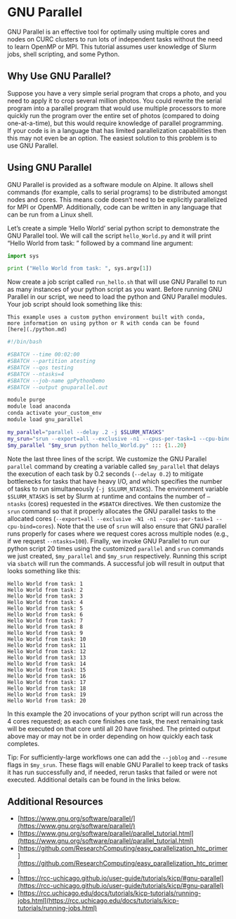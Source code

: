 # GNU Parallel

GNU Parallel is an effective tool for optimally using multiple cores and 
nodes on CURC clusters to run lots of independent tasks without the need 
to learn 
OpenMP or MPI. This tutorial assumes user knowledge of Slurm jobs, shell scripting, and some Python.

## Why Use GNU Parallel?

Suppose you have a very simple serial program that crops a photo, and you 
need to apply it to crop several million photos. You could rewrite the 
serial program into a parallel program that would use multiple processors 
to more quickly run the program over the entire set of photos (compared to 
doing one-at-a-time), but this would require knowledge of parallel 
programming. If your code is in a language that has limited 
parallelization capabilities then this may not even be an option. The 
easiest solution to this problem is to use GNU Parallel.

## Using GNU Parallel

GNU Parallel is provided as a software module on Alpine. It allows shell 
commands (for example, calls to serial programs) to be distributed amongst nodes and cores. This means code doesn’t need to be explicitly parallelized for MPI or OpenMP. Additionally, code can be written in any language that can be run from a Linux shell.

Let’s create a simple ‘Hello World’ serial python script to demonstrate the GNU Parallel tool. We will call the script `hello_World.py` and it will print “Hello World from task: ” followed by a command line argument:

```python
import sys

print ("Hello World from task: ", sys.argv[1])
```

Now create a job script called `run_hello.sh` that will use GNU Parallel 
to run as many instances of your python script as you want. Before running GNU Parallel in our script, we need to load the python and GNU Parallel modules. Your job script should look something like this:

```{tip}
This example uses a custom python environment built with conda, 
more information on using python or R with conda can be found 
[here](./python.md)
```

```bash
#!/bin/bash

#SBATCH --time 00:02:00
#SBATCH --partition atesting
#SBATCH --qos testing
#SBATCH --ntasks=4
#SBATCH --job-name gpPythonDemo
#SBATCH --output gnuparallel.out

module purge
module load anaconda 
conda activate your_custom_env
module load gnu_parallel

my_parallel="parallel --delay .2 -j $SLURM_NTASKS"
my_srun="srun --export=all --exclusive -n1 --cpus-per-task=1 --cpu-bind=cores"
$my_parallel "$my_srun python hello_World.py" ::: {1..20}
```

Note the last three lines of the script. We customize the GNU Parallel 
`parallel` command by creating a variable called `$my_parallel` that 
delays the execution of each task by 0.2 seconds (`--delay 0.2`) to 
mitigate bottlenecks for tasks that have heavy I/O, and which specifies 
the number of tasks to run simultaneously (`-j $SLURM_NTASKS`). The environment variable `$SLURM_NTASKS` is set by Slurm at runtime and contains the number of `—ntasks` (cores) requested in the `#SBATCH` directives. We then customize the `srun` command so that it properly allocates the GNU parallel tasks to the allocated cores (`--export=all --exclusive -N1 -n1 --cpus-per-task=1 --cpu-bind=cores`). Note that the use of `srun` will also ensure that GNU parallel runs properly for cases where we request cores across multiple nodes (e.g., if we request `--ntasks=100`). Finally, we invoke GNU Parallel to run our python script 20 times using the customized `parallel` and `srun` commands we just created, `$my_parallel` and `$my_srun` respectively. Running this script via `sbatch` will run the commands. A successful job will result in output that looks something like this:

```
Hello World from task: 1
Hello World from task: 2
Hello World from task: 3
Hello World from task: 4
Hello World from task: 5
Hello World from task: 6
Hello World from task: 7
Hello World from task: 8
Hello World from task: 9
Hello World from task: 10
Hello World from task: 11
Hello World from task: 12
Hello World from task: 13
Hello World from task: 14
Hello World from task: 15
Hello World from task: 16
Hello World from task: 17
Hello World from task: 18
Hello World from task: 19
Hello World from task: 20
```

In this example the 20 invocations of your python script will run across the 4 cores requested; as each core finishes one task, the next remaining task will be executed on that core until all 20 have finished. The printed output above may or may not be in order depending on how quickly each task completes.

Tip: For sufficiently-large workflows one can add the `--joblog` and `--resume` flags in `$my_srun`. These flags will enable GNU Parallel to keep track of tasks it has run successfully and, if needed, rerun tasks that failed or were not executed. Additional details can be found in the links below. 

## **Additional Resources**

- [https://www.gnu.org/software/parallel/](https://www.gnu.org/software/parallel/)
- [https://www.gnu.org/software/parallel/parallel_tutorial.html](https://www.gnu.org/software/parallel/parallel_tutorial.html)
- [https://github.com/ResearchComputing/easy_parallelization_htc_primer](https://github.com/ResearchComputing/easy_parallelization_htc_primer)
- [https://rcc-uchicago.github.io/user-guide/tutorials/kicp/#gnu-parallel](https://rcc-uchicago.github.io/user-guide/tutorials/kicp/#gnu-parallel)
- [https://rcc.uchicago.edu/docs/tutorials/kicp-tutorials/running-jobs.html](https://rcc.uchicago.edu/docs/tutorials/kicp-tutorials/running-jobs.html)

